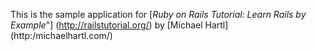 This is the sample application for
[*Ruby on Rails Tutorial: Learn Rails by Example*"] (http://railstutorial.org/)
by [Michael Hartl] (http:/michaelhartl.com/)
